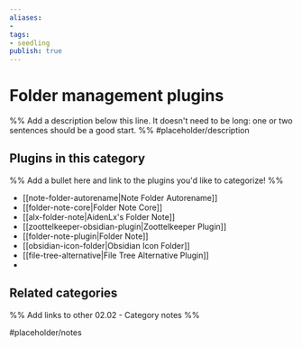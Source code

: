 ```yaml
---
aliases:
- 
tags: 
- seedling 
publish: true
---
```



# Folder management plugins

%% Add a description below this line. It doesn't need to be long: one or two sentences should be a good start. %%
#placeholder/description 

## Plugins in this category

%% Add a bullet here and link to the plugins you'd like to categorize! %%

- [[note-folder-autorename|Note Folder Autorename]]
- [[folder-note-core|Folder Note Core]]
- [[alx-folder-note|AidenLx's Folder Note]]
- [[zoottelkeeper-obsidian-plugin|Zoottelkeeper Plugin]]
- [[folder-note-plugin|Folder Note]]
- [[obsidian-icon-folder|Obsidian Icon Folder]]
- [[file-tree-alternative|File Tree Alternative Plugin]]
- 

## Related categories

%% Add links to other 02.02 - Category notes %%

#placeholder/notes
